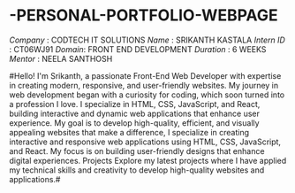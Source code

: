 # -PERSONAL-PORTFOLIO-WEBPAGE
*Company* : CODTECH IT SOLUTIONS
*Name* : SRIKANTH KASTALA
*Intern ID* : CT06WJ91
*Domain*: FRONT END DEVELOPMENT
*Duration* : 6 WEEKS
*Mentor* : NEELA SANTHOSH 

#Hello! I'm Srikanth, a passionate Front-End Web Developer with expertise in creating modern, responsive, and user-friendly websites. My journey in web development began with a curiosity for coding, which soon turned into a profession I love. I specialize in HTML, CSS, JavaScript, and React, building interactive and dynamic web applications that enhance user experience. My goal is to develop high-quality, efficient, and visually appealing websites that make a difference, I specialize in creating interactive and responsive web applications using HTML, CSS, JavaScript, and React. My focus is on building user-friendly designs that enhance digital experiences. Projects Explore my latest projects where I have applied my technical skills and creativity to develop high-quality websites and applications.#


